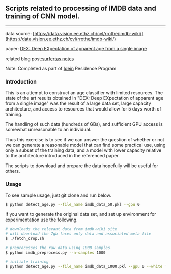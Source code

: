 ## Scripts related to processing of IMDB data and training of CNN model.
---


data source:
[https://data.vision.ee.ethz.ch/cvl/rrothe/imdb-wiki/](https://data.vision.ee.ethz.ch/cvl/rrothe/imdb-wiki/)

paper: [DEX: Deep EXpectation of apparent age from a single
image](https://www.vision.ee.ethz.ch/en/publications/papers/proceedings/eth_biwi_01229.pdf)

related blog post:[surfertas notes](http://surfertas.github.io/deeplearning/2017/04/18/imdbwiki.html)

Note: Completed as part of [Idein](https://idein.jp/) Residence Program


### Introduction

This is an attempt to construct an age classifier with limited resources. The
state of the art results obtained in "DEX: Deep EXpectation of apparent age from
a single image" was the result of a large data set, large capacity architecture,
and access to resources that would allow for 5 days worth of training.

The handling of such data (hundreds of GBs), and sufficient GPU access is
somewhat unreasonable to an individual. 

Thus this exercise is to see if we can answer the question of whether or not we
can generate a reasonable model that can find some practical use, using only a
subset of the training data, and a model with lower capacity relative to the
architecture introduced in the referenced paper.

The scripts to download and prepare the data hopefully will be useful for
others.

### Usage
To see sample usage, just git clone and run below.
```bash
$ python detect_age.py --file_name imdb_data_50.pkl --gpu 0
```

If you want to generate the original data set, and set up environment for
experimentation use the following.
```bash
# downloads the relevant data from imdb-wiki site
# will download the 7gb faces only data and associated meta file
$ ./fetch_crop.sh

# preprocesses the raw data using 1000 samples
$ python imdb_preprocess.py --n-samples 1000

# initiate training
$ python detect_age.py --file_name imdb_data_1000.pkl --gpu 0 --white True
```
